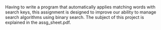Having to write a program that automatically applies matching words with search keys, this assignment is designed to improve our ability to manage search algorithms using binary search.
The subject of this project is explained in the assg_sheet.pdf.
